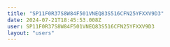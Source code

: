 ```yaml
---
title: "SP11F0R37S8W84F501VNEQ83S516CFN25YFXXV9D3"
date: 2024-07-21T18:45:53.008Z
user: SP11F0R37S8W84F501VNEQ83S516CFN25YFXXV9D3
layout: "users"
---
```

    